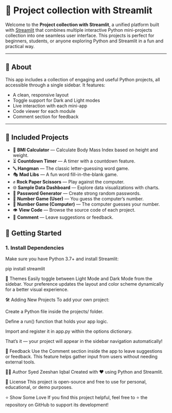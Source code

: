 # 🚀 Project collection with Streamlit

Welcome to the **Project collection with Streamlit**, a unified platform built with [Streamlit](https://streamlit.io) that combines multiple interactive Python mini-projects collection into one seamless user interface. This projects is perfect for beginners, students, or anyone exploring Python and Streamlit in a fun and practical way.

---

## 🎯 About

This app includes a collection of engaging and useful Python projects, all accessible through a single sidebar. It features:

- A clean, responsive layout
- Toggle support for Dark and Light modes
- Live interaction with each mini-app
- Code viewer for each module
- Comment section for feedback

---

## 🧩 Included Projects

- 📏 **BMI Calculator** — Calculate Body Mass Index based on height and weight.
- ⏳ **Countdown Timer** — A timer with a countdown feature.
- 🔤 **Hangman** — The classic letter-guessing word game.
- 🎭 **Mad Libs** — A fun word fill-in-the-blank game.
- ✊ **Rock Paper Scissors** — Play against the computer.
- 🌐 **Sample Data Dashboard** — Explore data visualizations with charts.
- 🔑 **Password Generator** — Create strong random passwords.
- 🔢 **Number Game (User)** — You guess the computer’s number.
- 🤖 **Number Game (Computer)** — The computer guesses your number.
- 👁️ **View Code** — Browse the source code of each project.
- 💬 **Comment** — Leave suggestions or feedback.


## 🚀 Getting Started

### 1. **Install Dependencies**

Make sure you have Python 3.7+ and install Streamlit:

pip install streamlit

🌙 Themes
Easily toggle between Light Mode and Dark Mode from the sidebar. Your preference updates the layout and color scheme dynamically for a better visual experience.

🛠 Adding New Projects
To add your own project:

Create a Python file inside the projects/ folder.

Define a run() function that holds your app logic.

Import and register it in app.py within the options dictionary.

That’s it — your project will appear in the sidebar navigation automatically!

💬 Feedback
Use the Comment section inside the app to leave suggestions or feedback. This feature helps gather input from users without needing external tools.

👨‍💻 Author
Syed Zeeshan Iqbal
Created with ❤️ using Python and Streamlit.

📜 License
This project is open-source and free to use for personal, educational, or demo purposes.

⭐️ Show Some Love
If you find this project helpful, feel free to ⭐ the repository on GitHub to support its development!

